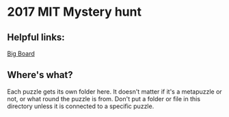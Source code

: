 # 2017 MIT Mystery hunt

##  Helpful links:
[Big Board](http://palindrome.spandexters.com)

## Where's what?
Each puzzle gets its own folder here.  It doesn't matter if it's a metapuzzle
or not, or what round the puzzle is from.  Don't put a folder or file in this
directory unless it is connected to a specific puzzle.
